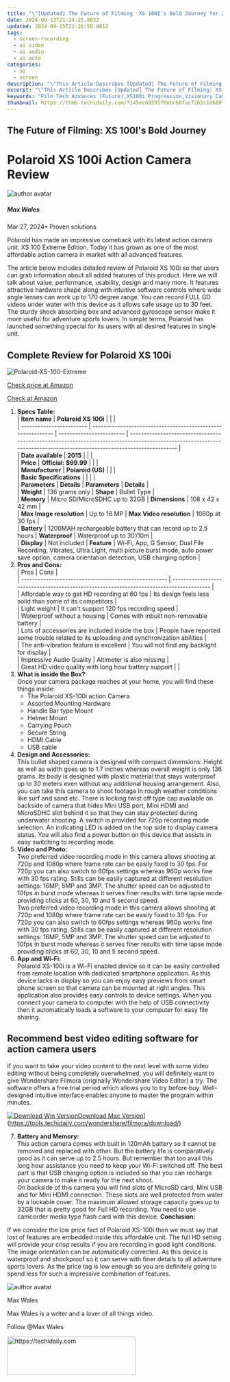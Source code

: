 ```yaml
---
title: "\"[Updated] The Future of Filming  XS 100I's Bold Journey for 2024\""
date: 2024-09-13T21:24:25.803Z
updated: 2024-09-15T22:25:50.881Z
tags: 
  - screen-recording
  - ai video
  - ai audio
  - ai auto
categories: 
  - ai
  - screen
description: "\"This Article Describes [Updated] The Future of Filming: XS 100I's Bold Journey for 2024\""
excerpt: "\"This Article Describes [Updated] The Future of Filming: XS 100I's Bold Journey for 2024\""
keywords: "Film Tech Advances (Future),XS100i Progression,Visionary Camera Innovation,XS100's Next Gen Filmmaking,Future of Cinematic Equipment,1080P Future in Film,Bold Filming Tech Evolution"
thumbnail: https://thmb.techidaily.com/7145ec69591f6ebc68facf261c1d68971298e27f3697b076251aa5b51f323de0.jpg
---
```


## The Future of Filming: XS 100I's Bold Journey

# Polaroid XS 100i Action Camera Review

![author avatar](https://images.wondershare.com/filmora/article-images/max-wales-author.jpg)

##### Max Wales

 Mar 27, 2024• Proven solutions

 Polaroid has made an impressive comeback with its latest action camera unit: XS 100 Extreme Edition. Today it has grown as one of the most affordable action camera in market with all advanced features.

 The article below includes detailed review of Polaroid XS 100i so that users can grab information about all added features of this product. Here we will talk about value, performance, usability, design and many more. It features attractive hardware shape along with intuitive software controls where wide angle lenses can work up to 170 degree range. You can record FULL GD videos under water with this device as it allows safe usage up to 30 feet. The sturdy shock absorbing box and advanced gyroscope sensor make it more useful for adventure sports lovers. In simple terms, Polaroid has launched something special for its users with all desired features in single unit.

## Complete Review for Polaroid XS 100i

![Polaroid-XS-100-Extreme](https://images.wondershare.com/filmora/article-images/polaroid-xs-100i-1.jpg)

[Check price at Amazon](https://www.amazon.com/gp/product/B00F46UQ4K/ref=as%5Fli%5Ftl?ie=UTF8&tag=vs-flora-20&camp=1789&creative=9325&linkCode=as2&creativeASIN=B00F46UQ4K&linkId=6d1cf73dd040f47f4ac8a8a14ac9643f)

[Check at Amazon](https://www.amazon.com/gp/product/B00F46UQ4K/ref=as%5Fli%5Ftl?ie=UTF8&tag=vs-flora-20&camp=1789&creative=9325&linkCode=as2&creativeASIN=B00F46UQ4K&linkId=6d1cf73dd040f47f4ac8a8a14ac9643f)

1. **Specs Table:**  
| **Item name**            | **Polaroid XS 100i**                                         |                          |                                                                                                                                                                       |  
| ------------------------ | ------------------------------------------------------------ | ------------------------ | --------------------------------------------------------------------------------------------------------------------------------------------------------------------- |  
| **Date available**       | **2015**                                                     |                          |                                                                                                                                                                       |  
| **Price**                | **Official: $99.99**                                         |                          |                                                                                                                                                                       |  
| **Manufacturer**         | **Polaroid (US)**                                            |                          |                                                                                                                                                                       |  
| **Basic Specifications** |                                                              |                          |                                                                                                                                                                       |  
| **Parameters**           | **Details**                                                  | **Parameters**           | **Details**                                                                                                                                                           |  
| **Weight**               | 136 grams only                                               | **Shape**                | Bullet Type                                                                                                                                                           |  
| **Memory**               | Micro SD/MicroSDHC up to 32GB                                | **Dimensions**           | 108 x 42 x 42 mm                                                                                                                                                      |  
| **Max Image resolution** | Up to 16 MP                                                  | **Max Video resolution** | 1080p at 30 fps                                                                                                                                                       |  
| **Battery**              | 1200MAH rechargeable battery that can record up to 2.5 hours | **Waterproof**           | Waterproof up to 30’/10m                                                                                                                                              |  
| **Display**              | Not included                                                 | **Feature**              | Wi-Fi, App, G Sensor, Dual File Recording, Vibrates, Ultra Light, multi picture burst mode, auto power save option, camera orientation detection, USB charging option |
2. **Pros and Cons:**  
| Pros                                                  | Cons                                                                                     |  
| ----------------------------------------------------- | ---------------------------------------------------------------------------------------- |  
| Affordable way to get HD recording at 60 fps          | Its design feels less solid than some of its competitors                                 |  
| Light weight                                          | It can't support 120 fps recording speed                                                 |  
| Waterproof without a housing                          | Comes with inbuilt non-removable battery                                                 |  
| Lots of accessories are included inside the box       | People have reported some trouble related to its uploading and synchronization abilities |  
| The anti-vibration feature is excellent               | You will not find any backlight for display                                              |  
| Impressive Audio Quality                              | Altimeter is also missing                                                                |  
| Great HD video quality with long hour battery support |                                                                                          |
3. **What is inside the Box?**  
 Once your camera package reaches at your home, you will find these things inside:  
   * The Polaroid XS-100i action Camera  
   * Assorted Mounting Hardware  
   * Handle Bar type Mount  
   * Helmet Mount  
   * Carrying Pouch  
   * Secure String  
   * HDMI Cable  
   * USB cable
4. **Design and Accessories:**  
 This bullet shaped camera is designed with compact dimensions: Height as well as width goes up to 1.7 inches whereas overall weight is only 136 grams. Its body is designed with plastic material that stays waterproof up to 30 meters even without any additional housing arrangement. Also, you can take this camera to shoot footage in rough weather conditions like surf and sand etc. There is locking twist off type cap available on backside of camera that hides Mini USB port, Mini HDMI and MicroSDHC slot behind it so that they can stay protected during underwater shooting. A switch is provided for 720p recording mode selection. An indicating LED is added on the top side to display camera status. You will also find a power button on this device that assists in easy switching to recording mode.
5. **Video and Photo:**  
 Two preferred video recording mode in this camera allows shooting at 720p and 1080p where frame rate can be easily fixed to 30 fps. For 720p you can also switch to 60fps settings whereas 960p works fine with 30 fps rating. Stills can be easily captured at different resolution settings: 16MP, 5MP and 3MP. The shutter speed can be adjusted to 10fps in burst mode whereas it serves finer results with time lapse mode providing clicks at 60, 30, 10 and 5 second speed.  
 Two preferred video recording mode in this camera allows shooting at 720p and 1080p where frame rate can be easily fixed to 30 fps. For 720p you can also switch to 60fps settings whereas 960p works fine with 30 fps rating. Stills can be easily captured at different resolution settings: 16MP, 5MP and 3MP. The shutter speed can be adjusted to 10fps in burst mode whereas it serves finer results with time lapse mode providing clicks at 60, 30, 10 and 5 second speed.
6. **App and Wi-Fi:**  
 Polaroid XS-100i is a Wi-Fi enabled device so it can be easily controlled from remote location with dedicated smartphone application. As this device lacks in display so you can enjoy easy previews from smart phone screen so that camera can be mounted at right angles. This application also provides easy controls to device settings. When you connect your camera to computer with the help of USB connectivity then it automatically loads a software to your computer for easy file sharing.

## Recommend best video editing software for action camera users

 If you want to take your video content to the next level with some video editing without being completely overwhelmed, you will definitely want to give Wondershare Filmora (originally Wondershare Video Editor) a try. The software offers a free trial period which allows you to try before buy. Well-designed intuitive interface enables anyone to master the program within minutes.

[![Download Win Version](https://images.wondershare.com/filmora/guide/download-btn-win.jpg)](https://tools.techidaily.com/wondershare/filmora/download/)[Download Mac Version](https://images.wondershare.com/filmora/guide/download-btn-mac.jpg)](https://tools.techidaily.com/wondershare/filmora/download/)

7. **Battery and Memory:**  
 This action camera comes with built in 120mAh battery so it cannot be removed and replaced with other. But the battery life is comparatively good as it can serve up to 2.5 hours. But remember that too avail this long hour assistance you need to keep your Wi-Fi switched off. The best part is that USB charging option is included so that you can recharge your camera to make it ready for the next shoot.  
 On backside of this camera you will find slots of MicroSD card, Mini USB and for Mini HDMI connection. These slots are well protected from water by a lockable cover. The maximum allowed storage capacity goes up to 32GB that is pretty good for Full HD recording. You need to use camcorder media type flash card with this device.
**Conclusion:**

 If we consider the low price fact of Polaroid XS-100i then we must say that lost of features are embedded inside this affordable unit. The full HD setting will provide your crisp results if you are recording in good light conditions. The image orientation can be automatically corrected. As this device is waterproof and shockproof so it can serve with finer details to all adventure sports lovers. As the price tag is low enough so you are definitely going to spend less for such a impressive combination of features.

![author avatar](https://images.wondershare.com/filmora/article-images/max-wales-author.jpg)

Max Wales

Max Wales is a writer and a lover of all things video.

Follow @Max Wales


<ins class="adsbygoogle"
     style="display:block"
     data-ad-format="autorelaxed"
     data-ad-client="ca-pub-7571918770474297"
     data-ad-slot="1223367746"></ins>



<ins class="adsbygoogle"
     style="display:block"
     data-ad-client="ca-pub-7571918770474297"
     data-ad-slot="8358498916"
     data-ad-format="auto"
     data-full-width-responsive="true"></ins>




<!-- affiliate ads begin -->
<a href="https://aligracehair.sjv.io/c/5597632/2135399/19272" target="_top" id="2135399">
  <img src="//a.impactradius-go.com/display-ad/19272-2135399" border="0" alt="https://techidaily.com" width="300" height="90"/>
</a>
<img height="0" width="0" src="https://aligracehair.sjv.io/i/5597632/2135399/19272" style="position:absolute;visibility:hidden;" border="0" />
<!-- affiliate ads end -->

